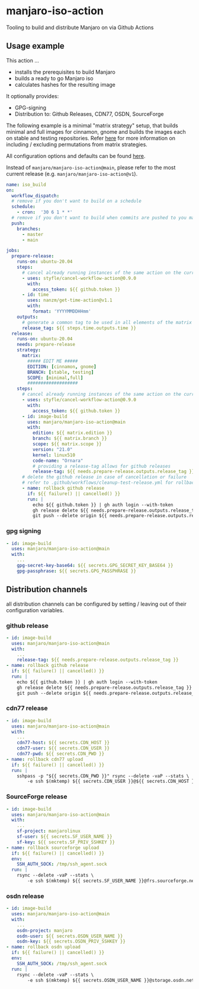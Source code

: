 # manjaro-iso-action

Tooling to build and distribute Manjaro on via Github Actions

## Usage example

This action ...

- installs the prerequisites to build Manjaro
- builds a ready to go Manjaro iso
- calculates hashes for the resulting image

It optionally provides:

- GPG-signing
- Distribution to: Github Releases, CDN77, OSDN, SourceForge

The following example is a minimal "matrix strategy" setup, that builds minimal and full images for cinnamon, gnome and builds the images each on stable and testing repositories. Refer [here](https://docs.github.com/en/actions/reference/workflow-syntax-for-github-actions#jobsjob_idstrategymatrix) for more information on including / excluding permutations from matrix strategies.

All configuration options and defaults can be found [here](action.yml).

Instead of `manjaro/manjaro-iso-action@main`, please refer to the most current release (e.g. `manjaro/manjaro-iso-action@v1`).

```yaml
name: iso_build
on:
  workflow_dispatch:
  # remove if you don't want to build on a schedule
  schedule:
    - cron:  '30 6 1 * *'
  # remove if you don't want to build when commits are pushed to you main/master branch
  push:
    branches:
      - master
      - main

jobs:
  prepare-release:
    runs-on: ubuntu-20.04
    steps:
      # cancel already running instances of the same action on the currently working on branch
      - uses: styfle/cancel-workflow-action@0.9.0
        with:
          access_token: ${{ github.token }}
      - id: time
        uses: nanzm/get-time-action@v1.1
        with:
          format: 'YYYYMMDDHHmm'
    outputs:
      # generate a common tag to be used in all elements of the matrix strategy
      release_tag: ${{ steps.time.outputs.time }}      
  release:
    runs-on: ubuntu-20.04
    needs: prepare-release    
    strategy:
      matrix:
        ##### EDIT ME #####      
        EDITION: [cinnamon, gnome]
        BRANCH: [stable, testing]
        SCOPE: [minimal,full]
        ###################
    steps:
      # cancel already running instances of the same action on the currently working on branch
      - uses: styfle/cancel-workflow-action@0.9.0
        with:
          access_token: ${{ github.token }}
      - id: image-build
        uses: manjaro/manjaro-iso-action@main
        with:
          edition: ${{ matrix.edition }}
          branch: ${{ matrix.branch }}
          scope: ${{ matrix.scope }}
          version: "21.0"
          kernel: linux510
          code-name: "Ornara"
          # providing a release-tag allows for github releases
          release-tag: ${{ needs.prepare-release.outputs.release_tag }}
      # delete the github release in case of cancellation or failure
      # refer to .github/workflows/cleanup-test-release.yml for rollback strategies concerning the other distribution channels
      - name: rollback github release
        if: ${{ failure() || cancelled() }}
        run: |
          echo ${{ github.token }} | gh auth login --with-token
          gh release delete ${{ needs.prepare-release.outputs.release_tag }} -y --repo ${{ github.repository }}
          git push --delete origin ${{ needs.prepare-release.outputs.release_tag }}
```

### gpg signing

```yaml
- id: image-build
  uses: manjaro/manjaro-iso-action@main
  with:
    ...
    gpg-secret-key-base64: ${{ secrets.GPG_SECRET_KEY_BASE64 }}
    gpg-passphrase: ${{ secrets.GPG_PASSPHRASE }}
```

## Distribution channels

all distribution channels can be configured by setting / leaving out of their configuration variables.

### github release

```yaml
- id: image-build
  uses: manjaro/manjaro-iso-action@main
  with:
    ...
    release-tag: ${{ needs.prepare-release.outputs.release_tag }}
- name: rollback github release
  if: ${{ failure() || cancelled() }}
  run: |
    echo ${{ github.token }} | gh auth login --with-token
    gh release delete ${{ needs.prepare-release.outputs.release_tag }} -y --repo ${{ github.repository }}
    git push --delete origin ${{ needs.prepare-release.outputs.release_tag }}
```

### cdn77 release

```yaml
- id: image-build
  uses: manjaro/manjaro-iso-action@main
  with:
    ...
    cdn77-host: ${{ secrets.CDN_HOST }}
    cdn77-user: ${{ secrets.CDN_USER }}
    cdn77-pwd: ${{ secrets.CDN_PWD }}
- name: rollback cdn77 upload
  if: ${{ failure() || cancelled() }}
  run: |
    sshpass -p "${{ secrets.CDN_PWD }}" rsync --delete -vaP --stats \
        -e ssh $(mktemp) ${{ secrets.CDN_USER }}@${{ secrets.CDN_HOST }}:/www/${{ env.edition }}/${{ env.version }}
```

### SourceForge release

```yaml
- id: image-build
  uses: manjaro/manjaro-iso-action@main
  with:
    ...
    sf-project: manjarolinux
    sf-user: ${{ secrets.SF_USER_NAME }}
    sf-key: ${{ secrets.SF_PRIV_SSHKEY }}
- name: rollback sourceforge upload
  if: ${{ failure() || cancelled() }}
  env:
    SSH_AUTH_SOCK: /tmp/ssh_agent.sock
  run: |
    rsync --delete -vaP --stats \
        -e ssh $(mktemp) ${{ secrets.SF_USER_NAME }}@frs.sourceforge.net:/home/frs/project/manjarolinux/${{ env.edition }}/${{ env.version }}
```

### osdn release

```yaml
- id: image-build
  uses: manjaro/manjaro-iso-action@main
  with:
    ...
    osdn-project: manjaro
    osdn-user: ${{ secrets.OSDN_USER_NAME }}
    osdn-key: ${{ secrets.OSDN_PRIV_SSHKEY }}
- name: rollback osdn upload
  if: ${{ failure() || cancelled() }}
  env:
    SSH_AUTH_SOCK: /tmp/ssh_agent.sock
  run: |
    rsync --delete -vaP --stats \
        -e ssh $(mktemp) ${{ secrets.OSDN_USER_NAME }}@storage.osdn.net:/storage/groups/m/ma/manjaro/${{ env.edition }}/${{ env.version }}
```